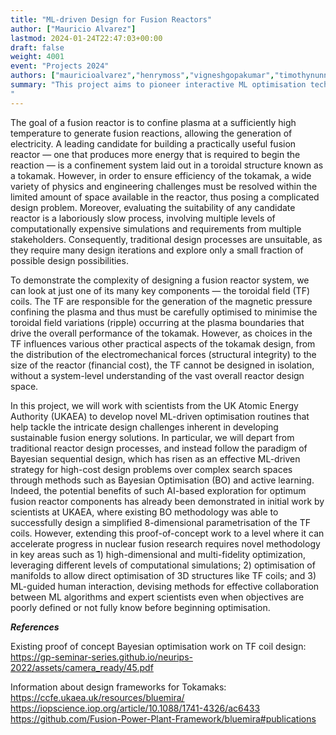 ```yaml
---
title: "ML-driven Design for Fusion Reactors"
author: ["Mauricio Alvarez"]
lastmod: 2024-01-24T22:47:03+00:00
draft: false
weight: 4001
event: "Projects 2024"
authors: ["mauricioalvarez","henrymoss","vigneshgopakumar","timothynunn"]
summary: "This project aims to pioneer interactive ML optimisation techniques to help scientists at the UK Atomic Energy Authority tackle the intricate design challenges inherent in developing sustainable fusion energy solutions and make informed decisions that can accelerate progress in nuclear fusion research.
"
---
```


The goal of a fusion reactor is to confine plasma at a sufficiently high temperature to generate fusion reactions, allowing the generation of electricity. A leading candidate for building a practically useful fusion reactor — one that produces more energy that is required to begin the reaction — is a confinement system laid out in a toroidal structure known as a tokamak. However, in order to ensure efficiency of the tokamak, a wide variety of physics and engineering challenges must be resolved within the limited amount of space available in the reactor, thus posing a complicated design problem. Moreover, evaluating the suitability of any candidate reactor is a laboriously slow process, involving multiple levels of computationally expensive simulations and requirements from multiple stakeholders. Consequently, traditional design processes are unsuitable, as they require many design iterations and explore only a small fraction of possible design possibilities.

To demonstrate the complexity of designing a fusion reactor system, we can look at just one of its many key components — the toroidal field (TF) coils. The TF are responsible for the generation of the magnetic pressure confining the plasma and thus must be carefully optimised to minimise the toroidal field variations (ripple) occurring at the plasma boundaries that drive the overall performance of the tokamak. However, as choices in the TF influences various other practical aspects of the tokamak design, from the distribution of the electromechanical forces (structural integrity) to the size of the reactor (financial cost), the TF cannot be designed in isolation, without a system-level understanding of the vast overall reactor design space.

In this project, we will work with scientists from the UK Atomic Energy Authority (UKAEA) to develop novel ML-driven optimisation routines that help tackle the intricate design challenges inherent in developing sustainable fusion energy solutions. In particular, we will depart from traditional reactor design processes, and instead follow the paradigm of Bayesian sequential design, which has risen as an effective ML-driven strategy for high-cost design problems over complex search spaces through methods such as Bayesian Optimisation (BO) and active learning. Indeed, the potential benefits of such AI-based exploration for optimum fusion reactor components has already been demonstrated in initial work by scientists at UKAEA, where existing BO methodology was able to successfully design a simplified 8-dimensional parametrisation of the TF coils. However, extending this  proof-of-concept work to a level where it can accelerate progress in nuclear fusion research requires novel methodology in key areas such as 1) high-dimensional and multi-fidelity optimization, leveraging different levels of computational simulations; 2) optimisation of manifolds to allow direct optimisation of 3D structures like TF coils; and 3) ML-guided human interaction, devising methods for effective collaboration between ML algorithms and expert scientists even when objectives are poorly defined or not fully know before beginning optimisation.


***References***

Existing proof of concept Bayesian optimisation work on TF coil design: 
https://gp-seminar-series.github.io/neurips-2022/assets/camera_ready/45.pdf

Information about design frameworks for Tokamaks: 
https://ccfe.ukaea.uk/resources/bluemira/
https://iopscience.iop.org/article/10.1088/1741-4326/ac6433
https://github.com/Fusion-Power-Plant-Framework/bluemira#publications


